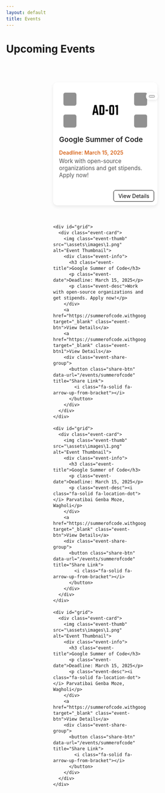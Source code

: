 ```yaml
---
layout: default
title: Events
---
```


<!-- <meta charset="UTF-8">
  <meta name="viewport" content="width=device-width, initial-scale=1.0">
  <link rel="stylesheet" href="https://cdnjs.cloudflare.com/ajax/libs/font-awesome/6.5.0/css/all.min.css?" />
  <link rel="stylesheet" href="/assets/css/semester.css">
  <link rel="stylesheet" href="/assets/css/subject.css">
  <link rel="stylesheet" href="/assets/css/breadcrumb.css">
  <link rel="stylesheet" href="/assets/css/content.css"> -->

<style>

  /* Container for all cards */
  .events-container {
    display: grid;
    grid-template-columns: repeat(auto-fill, 250px);
    justify-content: center;
    gap: 20px;
    padding: 40px 20px;
  }


  .event-card {
    background: #fff;
    border-radius: 12px;
    padding: 16px;
    box-shadow: 0 4px 8px rgba(0, 0, 0, 0.1);
    margin: 12px 0;
    display: flex;
    flex-direction: column;
    gap: 8px;
    transition: transform 0.2s ease, box-shadow 0.2s ease;
    width: 100%;
    height: 300px;
  }

  .event-card:hover {
    transform: translateY(-3px);
    box-shadow: 0 6px 12px rgba(0, 0, 0, 0.15);
  }

  .event-title {
    font-size: 1.1rem;
    font-weight: 600;
    color: #333;
    margin: 0;
  }

  .event-date {
    font-size: 0.9rem;
    color: #777;
    margin: 0;
  }

  .event-desc {
    font-size: 0.95rem;
    color: #555;
    margin: 0 0 8px 0;
  }

  .event-btn {
    align-self: flex-start;
    background: #ffffff;
    color: #000000;
    text-decoration: none;
    padding: 6px 12px;
    border-radius: 6px;
    font-size: 0.9rem;
    transition: background 0.2s ease;
    position: absolute;
    right: 9px;
    bottom: 10px;
    border: 1px solid black;
  }

  .event-btn1 {
    align-self: flex-start;
    background: #ffffff;
    color: #000000;
    text-decoration: none;
    padding: 6px 12px;
    border-radius: 6px;
    font-size: 0.9rem;
    transition: background 0.2s ease;
    position: absolute;
    right: 9px;
    bottom: 50px;
    border: 1px solid black;
  }

  .event-btn:hover {
    background: #000000;
    color: #ffffff;
  }

  .event-card {
    background: #fff;
    border-radius: 12px;
    box-shadow: 0 4px 10px rgba(0, 0, 0, 0.08);
    padding: 16px;
    position: relative;
    margin: 15px 0;
    transition: transform 0.2s ease, box-shadow 0.2s ease;
  }

  .event-card:hover {
    transform: translateY(-3px);
    box-shadow: 0 6px 14px rgba(0, 0, 0, 0.12);
  }

  .event-title {
    font-size: 1.2rem;
    font-weight: 600;
    margin-bottom: 15px;
    color: #222;
  }

  .event-desc {
    font-size: 0.95rem;
    color: #555;
    margin-bottom: 10px;
  }

  .event-date {
    font-size: 0.9rem;
    font-weight: 500;
    color: #d35400;
    margin-bottom: 5px;
    /* Leaves space for buttons */
  }

  .event-card-actions {
    position: absolute;
    bottom: 12px;
    left: 16px;
    right: 16px;
    display: flex;
    justify-content: space-between;
  }

  .event-btn-open,
  .event-btn-share {
    background: #007bff;
    color: #fff;
    padding: 8px 14px;
    font-size: 0.85rem;
    border: none;
    border-radius: 6px;
    cursor: pointer;
    text-decoration: none;
    transition: background 0.2s ease;
  }

  .event-btn-open:hover {
    background: #0056b3;
  }

  .event-btn-share {
    background: #28a745;
  }

  .event-btn-share:hover {
    background: #1e7e34;
  }

  .event-share-group {
    position: absolute;
    right: -1px;
    bottom: 285px;
    display: flex;
    gap: 6px;
    background: rgba(255, 255, 255, 0.9);
    padding: 6px 8px;
    border-radius: 8px;
    box-shadow: 0 2px 8px rgba(0, 0, 0, 0.1);
    z-index: 2;
  }

  .main-content {
    padding: 75px 70px 80px 10px;
}

  @media (max-width: 650px) {
    .events-container {
      gap: 0px;
      grid-template-columns: repeat(auto-fill, 300px);
    }

        .main-content {
        padding: 80px 10px 80px 10px;
    }

  }
</style>


  <h1>Upcoming Events</h1>

  <div class="events-container">
    <div id="grid">
      <div class="event-card">
        <img class="event-thumb" src="\assets\images\1.png" alt="Event Thumbnail">
        <div class="event-info">
          <h3 class="event-title">Google Summer of Code</h3>
          <p class="event-date">Deadline: March 15, 2025</p>
          <p class="event-desc">Work with open-source organizations and get stipends. Apply now!</p>
        </div>
        <a href="https://summerofcode.withgoogle.com/" target="_blank" class="event-btn">View Details</a>
        <div class="event-share-group">
          <button class="share-btn" data-url="/events/summerofcode" title="Share Link">
            <i class="fa-solid fa-arrow-up-from-bracket"></i>
          </button>
        </div>
      </div>
    </div>

    <div id="grid">
      <div class="event-card">
        <img class="event-thumb" src="\assets\images\1.png" alt="Event Thumbnail">
        <div class="event-info">
          <h3 class="event-title">Google Summer of Code</h3>
          <p class="event-date">Deadline: March 15, 2025</p>
          <p class="event-desc">Work with open-source organizations and get stipends. Apply now!</p>
        </div>
        <a href="https://summerofcode.withgoogle.com/" target="_blank" class="event-btn">View Details</a>
        <a href="https://summerofcode.withgoogle.com/" target="_blank" class="event-btn1">View Details</a>
        <div class="event-share-group">
          <button class="share-btn" data-url="/events/summerofcode" title="Share Link">
            <i class="fa-solid fa-arrow-up-from-bracket"></i>
          </button>
        </div>
      </div>
    </div>

    <div id="grid">
      <div class="event-card">
        <img class="event-thumb" src="\assets\images\1.png" alt="Event Thumbnail">
        <div class="event-info">
          <h3 class="event-title">Google Summer of Code</h3>
          <p class="event-date">Deadline: March 15, 2025</p>
          <p class="event-desc"><i class="fa-solid fa-location-dot"></i> Parvatibai Genba Moze, Wagholi</p>
        </div>
        <a href="https://summerofcode.withgoogle.com/" target="_blank" class="event-btn">View Details</a>
        <div class="event-share-group">
          <button class="share-btn" data-url="/events/summerofcode" title="Share Link">
            <i class="fa-solid fa-arrow-up-from-bracket"></i>
          </button>
        </div>
      </div>
    </div>

    <div id="grid">
      <div class="event-card">
        <img class="event-thumb" src="\assets\images\1.png" alt="Event Thumbnail">
        <div class="event-info">
          <h3 class="event-title">Google Summer of Code</h3>
          <p class="event-date">Deadline: March 15, 2025</p>
          <p class="event-desc"><i class="fa-solid fa-location-dot"></i> Parvatibai Genba Moze, Wagholi</p>
        </div>
        <a href="https://summerofcode.withgoogle.com/" target="_blank" class="event-btn">View Details</a>
        <div class="event-share-group">
          <button class="share-btn" data-url="/events/summerofcode" title="Share Link">
            <i class="fa-solid fa-arrow-up-from-bracket"></i>
          </button>
        </div>
      </div>
    </div>

  </div>


  <!-- Javascripts -->
  <script>
    document.addEventListener("DOMContentLoaded", function () {
      const grid = document.getElementById('grid');
      grid.querySelectorAll(".share-btn").forEach(btn => {
        btn.addEventListener("click", () => {
          const shareUrl = window.location.origin + btn.getAttribute("data-url");

          if (navigator.share) {
            navigator.share({
              title: "Check this new upcomming event",
              text: "Pune University:",
              url: shareUrl
            }).catch(err => console.error("Sharing failed:", err));
          } else {
            navigator.clipboard.writeText(shareUrl)
              .then(() => alert("Link copied to clipboard!"))
              .catch(() => alert("Failed to copy link"));
          }
        });
      });
    });
  </script>